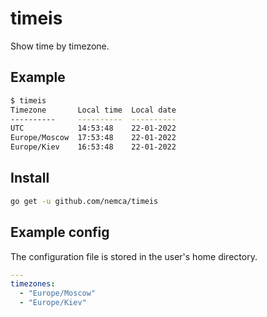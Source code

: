 # timeis
Show time by timezone.

## Example
```bash
$ timeis
Timezone       Local time  Local date
----------     ----------  ----------
UTC            14:53:48    22-01-2022
Europe/Moscow  17:53:48    22-01-2022
Europe/Kiev    16:53:48    22-01-2022
```

## Install
```bash
go get -u github.com/nemca/timeis
```

## Example config
The configuration file is stored in the user's home directory.
```yaml
---
timezones:
  - "Europe/Moscow"
  - "Europe/Kiev"
```
